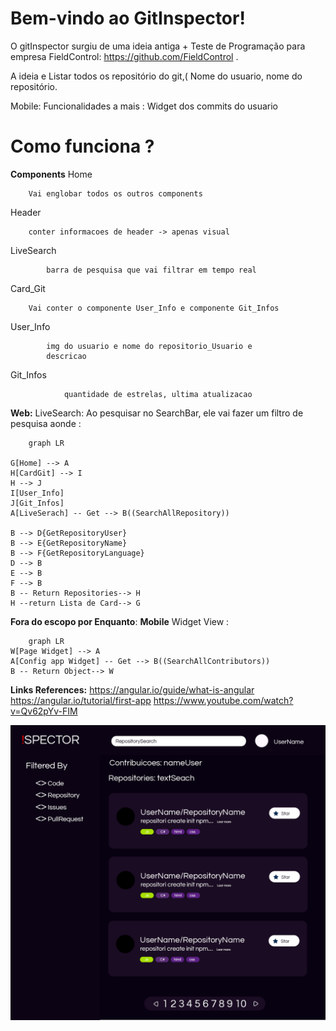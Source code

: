 ﻿# Bem-vindo ao GitInspector!

O gitInspector surgiu de uma ideia antiga + Teste de Programação
para empresa FieldControl:  https://github.com/FieldControl .

A ideia e Listar todos os repositório do git,( Nome do usuario, nome do repositório.

Mobile: Funcionalidades a mais : Widget dos commits do usuario


# Como funciona ?

**Components**
	Home 
	
		Vai englobar todos os outros components
   Header

		conter informacoes de header -> apenas visual
LiveSearch	
			
			barra de pesquisa que vai filtrar em tempo real
Card_Git
			
		Vai conter o componente User_Info e componente Git_Infos
		
User_Info
			
			img do usuario e nome do repositorio_Usuario e
			descricao

Git_Infos
				
				quantidade de estrelas, ultima atualizacao
	
	
	
**Web:** 
LiveSearch: Ao pesquisar no SearchBar, ele vai fazer um filtro de pesquisa aonde : 
```mermaid
	graph LR
	
G[Home] --> A
H[CardGit] --> I
H --> J
I[User_Info] 
J[Git_Infos]
A[LiveSerach] -- Get --> B((SearchAllRepository))

B --> D{GetRepositoryUser}
B --> E{GetRepositoryName}
B --> F{GetRepositoryLanguage}
D --> B
E --> B
F --> B
B -- Return Repositories--> H
H --return Lista de Card--> G

```
**Fora do escopo por Enquanto**:
**Mobile**
 Widget View :
```mermaid
	graph LR
W[Page Widget] --> A
A[Config app Widget] -- Get --> B((SearchAllContributors))
B -- Return Object--> W
```

**Links References:**
https://angular.io/guide/what-is-angular
https://angular.io/tutorial/first-app
<instalar bootstrap>
https://www.youtube.com/watch?v=Qv62pYv-FIM

<img src="1280x720-1.png">